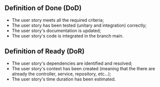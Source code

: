 ﻿## Definition of Done (DoD)

- The user story meets all the required criteria;
- The user story has been tested (unitary and integration) correctly;
- The user story's documentation is updated;
- The user story's code is integrated in the branch main.

## Definition of Ready (DoR)

- The user story's dependencies are identified and resolved;
- The user story's context has been created (meaning that the there are already the controller, service, repository, etc...);
- The user story's time duration has been estimated.